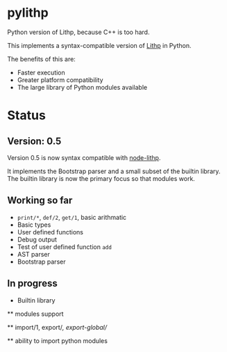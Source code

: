 # pylithp
Python version of Lithp, because C++ is too hard.

This implements a syntax-compatible version of [Lithp](https://github.com/andrakis/node-lithp) in Python.

The benefits of this are:

* Faster execution
* Greater platform compatibility
* The large library of Python modules available

# Status

## Version: 0.5

Version 0.5 is now syntax compatible with [node-lithp](https://github.com/andrakis/node-lithp).

It implements the Bootstrap parser and a small subset of the builtin library. The builtin library
is now the primary focus so that modules work.

## Working so far

* `print/*`, `def/2`, `get/1`, basic arithmatic
* Basic types
* User defined functions
* Debug output
* Test of user defined function `add`
* AST parser
* Bootstrap parser

## In progress

* Builtin library

** modules support

** import/1, export/*, export-global/*

** ability to import python modules